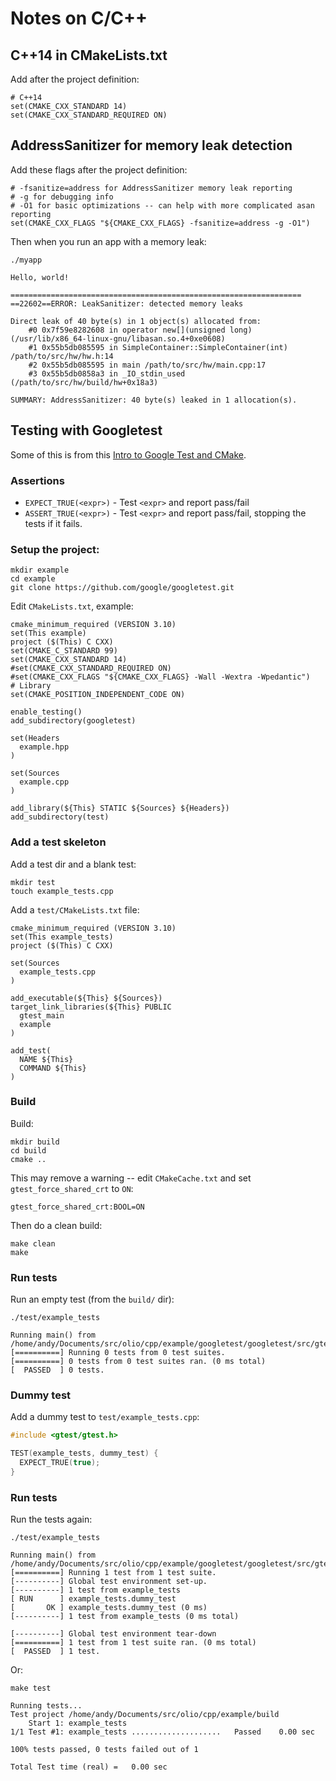 # Notes on C/C++

## C++14 in CMakeLists.txt

Add after the project definition:
```
# C++14
set(CMAKE_CXX_STANDARD 14)
set(CMAKE_CXX_STANDARD_REQUIRED ON)
```


## AddressSanitizer for memory leak detection

Add these flags after the project definition:
```
# -fsanitize=address for AddressSanitizer memory leak reporting
# -g for debugging info
# -O1 for basic optimizations -- can help with more complicated asan reporting
set(CMAKE_CXX_FLAGS "${CMAKE_CXX_FLAGS} -fsanitize=address -g -O1")
```

Then when you run an app with a memory leak:

```shell
./myapp

Hello, world!

=================================================================
==22602==ERROR: LeakSanitizer: detected memory leaks

Direct leak of 40 byte(s) in 1 object(s) allocated from:
    #0 0x7f59e8282608 in operator new[](unsigned long) (/usr/lib/x86_64-linux-gnu/libasan.so.4+0xe0608)
    #1 0x55b5db085595 in SimpleContainer::SimpleContainer(int) /path/to/src/hw/hw.h:14
    #2 0x55b5db085595 in main /path/to/src/hw/main.cpp:17
    #3 0x55b5db0858a3 in _IO_stdin_used (/path/to/src/hw/build/hw+0x18a3)

SUMMARY: AddressSanitizer: 40 byte(s) leaked in 1 allocation(s).
```


## Testing with Googletest

Some of this is from this [Intro to Google Test and CMake](https://www.youtube.com/watch?v=Lp1ifh9TuFI).

### Assertions

- `EXPECT_TRUE(<expr>)` - Test `<expr>` and report pass/fail
- `ASSERT_TRUE(<expr>)` - Test `<expr>` and report pass/fail, stopping the tests if it fails.


### Setup the project:

```shell
mkdir example
cd example
git clone https://github.com/google/googletest.git
```

Edit `CMakeLists.txt`, example:
```
cmake_minimum_required (VERSION 3.10)
set(This example)
project ($(This) C CXX)
set(CMAKE_C_STANDARD 99)
set(CMAKE_CXX_STANDARD 14)
#set(CMAKE_CXX_STANDARD_REQUIRED ON)
#set(CMAKE_CXX_FLAGS "${CMAKE_CXX_FLAGS} -Wall -Wextra -Wpedantic")
# Library
set(CMAKE_POSITION_INDEPENDENT_CODE ON)

enable_testing()
add_subdirectory(googletest)

set(Headers
  example.hpp
)

set(Sources
  example.cpp
)

add_library(${This} STATIC ${Sources} ${Headers})
add_subdirectory(test)
```


### Add a test skeleton

Add a test dir and a blank test:
```shell
mkdir test
touch example_tests.cpp
```

Add a `test/CMakeLists.txt` file:
```
cmake_minimum_required (VERSION 3.10)
set(This example_tests)
project ($(This) C CXX)

set(Sources
  example_tests.cpp
)

add_executable(${This} ${Sources})
target_link_libraries(${This} PUBLIC
  gtest_main
  example
)

add_test(
  NAME ${This}
  COMMAND ${This}
)
```


### Build

Build:
```shell
mkdir build
cd build
cmake ..
```

This may remove a warning -- edit `CMakeCache.txt` and set `gtest_force_shared_crt` to `ON`:
```
gtest_force_shared_crt:BOOL=ON
```

Then do a clean build:
```shell
make clean
make
```


### Run tests

Run an empty test (from the `build/` dir):
```shell
./test/example_tests

Running main() from /home/andy/Documents/src/olio/cpp/example/googletest/googletest/src/gtest_main.cc
[==========] Running 0 tests from 0 test suites.
[==========] 0 tests from 0 test suites ran. (0 ms total)
[  PASSED  ] 0 tests.
```


### Dummy test

Add a dummy test to `test/example_tests.cpp`:
```cpp
#include <gtest/gtest.h>

TEST(example_tests, dummy_test) {
  EXPECT_TRUE(true);
}
```


### Run tests

Run the tests again:
```shell
./test/example_tests

Running main() from /home/andy/Documents/src/olio/cpp/example/googletest/googletest/src/gtest_main.cc
[==========] Running 1 test from 1 test suite.
[----------] Global test environment set-up.
[----------] 1 test from example_tests
[ RUN      ] example_tests.dummy_test
[       OK ] example_tests.dummy_test (0 ms)
[----------] 1 test from example_tests (0 ms total)

[----------] Global test environment tear-down
[==========] 1 test from 1 test suite ran. (0 ms total)
[  PASSED  ] 1 test.
```

Or:
```shell
make test

Running tests...
Test project /home/andy/Documents/src/olio/cpp/example/build
    Start 1: example_tests
1/1 Test #1: example_tests ....................   Passed    0.00 sec

100% tests passed, 0 tests failed out of 1

Total Test time (real) =   0.00 sec
```


